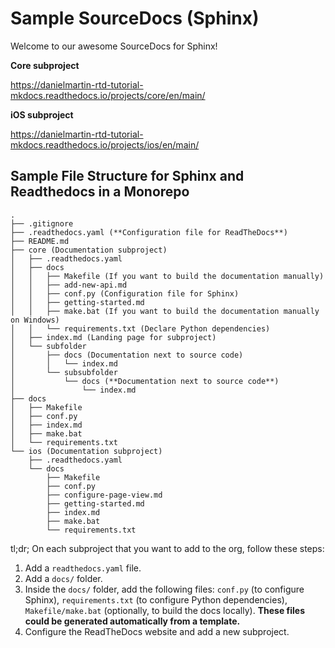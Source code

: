 # Sample SourceDocs (Sphinx)

Welcome to our awesome SourceDocs for Sphinx!

**Core subproject**

<https://danielmartin-rtd-tutorial-mkdocs.readthedocs.io/projects/core/en/main/>

**iOS subproject**

<https://danielmartin-rtd-tutorial-mkdocs.readthedocs.io/projects/ios/en/main/>

## Sample File Structure for Sphinx and Readthedocs in a Monorepo

```console
.
├── .gitignore
├── .readthedocs.yaml (**Configuration file for ReadTheDocs**)
├── README.md
├── core (Documentation subproject)
│   ├── .readthedocs.yaml
│   ├── docs
│   │   ├── Makefile (If you want to build the documentation manually)
│   │   ├── add-new-api.md
│   │   ├── conf.py (Configuration file for Sphinx)
│   │   ├── getting-started.md
│   │   ├── make.bat (If you want to build the documentation manually on Windows)
│   │   └── requirements.txt (Declare Python dependencies)
│   ├── index.md (Landing page for subproject)
│   └── subfolder
│       ├── docs (Documentation next to source code)
│       │   └── index.md
│       └── subsubfolder
│           └── docs (**Documentation next to source code**)
│               └── index.md
├── docs
│   ├── Makefile
│   ├── conf.py
│   ├── index.md
│   ├── make.bat
│   └── requirements.txt
└── ios (Documentation subproject)
    ├── .readthedocs.yaml
    └── docs
        ├── Makefile
        ├── conf.py
        ├── configure-page-view.md
        ├── getting-started.md
        ├── index.md
        ├── make.bat
        └── requirements.txt

```

tl;dr; On each subproject that you want to add to the org, follow these steps:

1. Add a `readthedocs.yaml` file.
2. Add a `docs/` folder.
3. Inside the `docs/` folder, add the following files: `conf.py` (to configure Sphinx), `requirements.txt` (to configure Python dependencies), `Makefile/make.bat` (optionally, to build the docs locally). **These files could be generated automatically from a template.**
4. Configure the ReadTheDocs website and add a new subproject.
